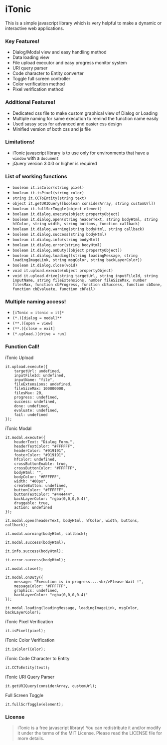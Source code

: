
# iTonic
This is a simple javascript library which is very helpful to make a dynamic or interactive web applications.

### Key Features!
- Dialog/Modal view and easy handling method
- Data loading view
- File upload executor and easy progress monitor system
- URI query parser
- Code character to Entity converter
- Toggle full screen controller
- Color verification method
- Pixel verification method

### Additional Features!
- Dedicated css file to make custom graphical view of Dialog or Loading
- Multiple naming for same execution to remind the function name easily
- Used sassy scss for advanced and easier css design
- Minified version of both css and js file

### Limitations!
- iTonic javascript library is to use only for environments that have a `window` with a `document`
- jQuery version 3.0.0 or higher is required

### List of working functions
- `boolean it.isColor(string pixel)`
- `boolean it.isPixel(string color)`
- `string it.CCToEntity(string text)`
- `object it.getURIQuery([boolean considerArray, string customUrl])`
- `boolean it.fullScrToggle(object element)`
- `boolean it.dialog.execute(object propertyObject)`
- `boolean it.dialog.open(string headerText, string bodyHtml, string hfColor, string width, string buttons, function callback)`
- `boolean it.dialog.warning(string bodyHtml, string callback)`
- `boolean it.dialog.success(string bodyHtml)`
- `boolean it.dialog.info(string bodyHtml)`
- `boolean it.dialog.error(string bodyHtml)`
- `boolean it.dialog.onDuty([object propertyObject])`
- `boolean it.dialog.loading([string loadingMessage, string loadingImageLink, string msgColor, string backLayerColor])`
- `boolean it.dialog.close(void)`
- `void it.upload.execute(object propertyObject)`
- `void it.upload.drive(string targetUrl, string inputFileId, string inputName, string fileExtensions, number fileSizeMax, number filesMax, function cbProgress, function cbSuccess, function cbDone, function cbEvaluate, function cbFail)`

### Multiple naming access!
- `[iTonic = itonic = it]*`
- `(*.)[dialog = modal]**`
- `(**.)[open = view]`
- `(**.)[close = exit]`
- `(*.upload.)[drive = run]`


### Function Call!
iTonic Upload
```
it.upload.execute({
    targetUrl: undefined,
    inputFileId: undefined,
    inputName: "file",
    fileExtensions: undefined,
    fileSizeMax: 100000000,
    filesMax: 20,
    progress: undefined,
    success: undefined,
    done: undefined,
    evaluate: undefined,
    fail: undefined
});
```
iTonic Modal
```
it.modal.execute({
    headerText: "Dialog Form.",
    headerTextColor: "#FFFFFF",
    headerColor: "#919191",
    footerColor: "#919191",
    hfColor: undefined,
    crossButtonEnable: true,
    crossButtonColor: "#FFFFFF",
    bodyHtml: "",
    bodyColor: "#FFFFFF",
    width: "400px",
    createButton: undefined,
    buttonColor: "#FFFFFF",
    buttonTextColor: "#444444",
    backLayerColor: "rgba(0,0,0,0.4)",
    draggable: true,
    action: undefined
});

it.modal.open(headerText, bodyHtml, hfColor, width, buttons, callback);

it.modal.warning(bodyHtml, callback);

it.modal.success(bodyHtml);

it.info.success(bodyHtml);

it.error.success(bodyHtml);

it.modal.close();

it.modal.onDuty({
    message: "Execution is in progress....<br/>Please Wait !",
    messageColor: "#FFFFFF",
    graphics: undefined,
    backLayerColor: "rgba(0,0,0,0.4)"
});

it.modal.loading(loadingMessage, loadingImageLink, msgColor, backLayerColor);
```

iTonic Pixel Verification
```
it.isPixel(pixel);
```

iTonic Color Verification
```
it.isColor(Color);
```

iTonic Code Character to Entity
```
it.CCToEntity(text);
```

iTonic URI Query Parser
```
it.getURIQuery(considerArray, customUrl);
```

Full Screen Toggle
```
it.fullScrToggle(element);
```

### License
> iTonic is a free javascript library! You can redistribute it and/or modify it under the terms of the MIT License. Please read the LICENSE file for more details.



